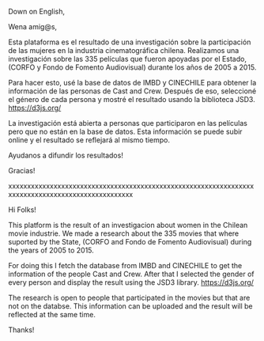 Down on English, 

Wena amig@s, 

Esta plataforma es el resultado de una investigación sobre la participación de las mujeres en la industria cinematográfica chilena.
Realizamos una investigación sobre las 335 películas que fueron apoyadas por el Estado, (CORFO y Fondo de Fomento Audiovisual) durante los años de 2005 a 2015.

Para hacer esto, usé la base de datos de IMBD y CINECHILE para obtener la información de las personas de Cast and Crew.
Después de eso, seleccioné el género de cada persona y mostré el resultado usando la biblioteca JSD3. https://d3js.org/

La investigación está abierta a personas que participaron en las películas pero que no están en la base de datos. Esta información se puede subir online y el resultado se reflejará al mismo tiempo.

Ayudanos a difundir los resultados!

Gracias!

xxxxxxxxxxxxxxxxxxxxxxxxxxxxxxxxxxxxxxxxxxxxxxxxxxxxxxxxxxxxxxxxxxxxxxxxxxxxxxxxxxxxxxxxxxxxxxxxxx


Hi Folks!

This platform is the result of an investigacion about women in the Chilean movie industrie.
We made a research about the 335 movies that where suported by the State, (CORFO and Fondo de Fomento Audiovisual) during the years of 2005 to 2015.

For doing this I fetch the database from IMBD and CINECHILE to get the information of the people Cast and Crew.
After that I selected the gender of every person and display the result using the JSD3 library. https://d3js.org/

The research is open to people that participated in the movies but that are not on the databse. This information can be uploaded and the result will be reflected at the same time.

Thanks!
